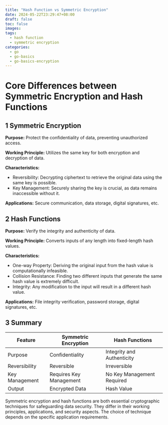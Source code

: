 ```yaml
---
title: "Hash Function vs Symmetric Encryption"
date: 2024-05-22T23:29:47+08:00
draft: false
toc: false
images:
tags:
  - hash function
  - symmetric encryption
categories:
  - go
  - go-basics
  - go-basics-encryption
---
```


# Core Differences between Symmetric Encryption and Hash Functions

## 1 Symmetric Encryption

**Purpose:** Protect the confidentiality of data, preventing unauthorized access.

**Working Principle:** Utilizes the same key for both encryption and decryption of data.

**Characteristics:**
- Reversibility: Decrypting ciphertext to retrieve the original data using the same key is possible.
- Key Management: Securely sharing the key is crucial, as data remains inaccessible without it.

**Applications:** Secure communication, data storage, digital signatures, etc.

## 2 Hash Functions

**Purpose:** Verify the integrity and authenticity of data.

**Working Principle:** Converts inputs of any length into fixed-length hash values.

**Characteristics:**
- One-way Property: Deriving the original input from the hash value is computationally infeasible.
- Collision Resistance: Finding two different inputs that generate the same hash value is extremely difficult.
- Integrity: Any modification to the input will result in a different hash value.

**Applications:** File integrity verification, password storage, digital signatures, etc.

## 3 Summary

| Feature | Symmetric Encryption | Hash Functions |
|---|---|---|
| Purpose | Confidentiality | Integrity and Authenticity |
| Reversibility | Reversible | Irreversible |
| Key Management | Requires Key Management | No Key Management Required |
| Output | Encrypted Data | Hash Value |

Symmetric encryption and hash functions are both essential cryptographic techniques for safeguarding data security. They differ in their working principles, applications, and security aspects. The choice of technique depends on the specific application requirements.
